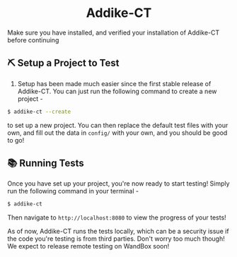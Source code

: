 <div align="center">
  <h1> Addike-CT </h1>
</div>

Make sure you have installed, and verified your installation of Addike-CT before continuing

## ⛏️ Setup a Project to Test

1. Setup has been made much easier since the first stable release of Addike-CT. You can just run the following command to create a new project -

```sh
$ addike-ct --create
```

to set up a new project. You can then replace the default test files with your own, and fill out the data in `config/` with your own, and you should be good to go!

## 📚 Running Tests

Once you have set up your project, you're now ready to start testing! Simply run the following command in your terminal -
```sh
$ addike-ct
```
Then navigate to `http://localhost:8080` to view the progress of your tests!

As of now, Addike-CT runs the tests locally, which can be a security issue if the code you're testing is from third parties. Don't worry too much though! We expect to release remote testing on WandBox soon!